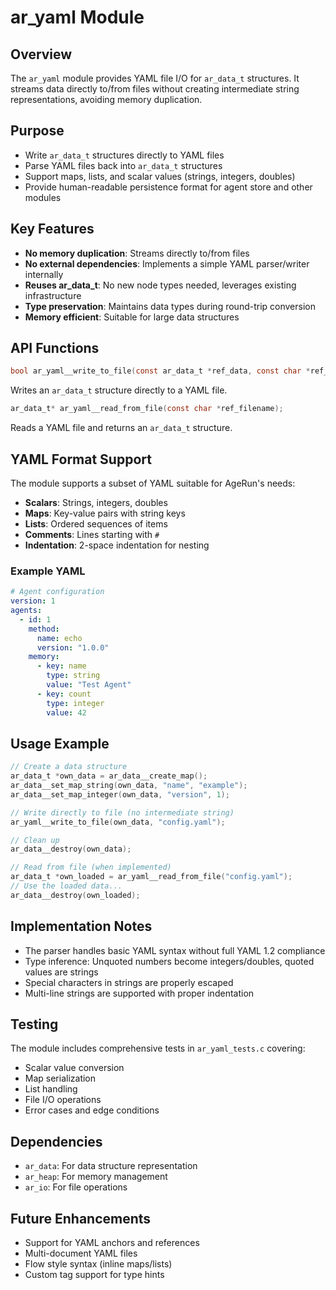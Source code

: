 # ar_yaml Module

## Overview

The `ar_yaml` module provides YAML file I/O for `ar_data_t` structures. It streams data directly to/from files without creating intermediate string representations, avoiding memory duplication.

## Purpose

- Write `ar_data_t` structures directly to YAML files
- Parse YAML files back into `ar_data_t` structures
- Support maps, lists, and scalar values (strings, integers, doubles)
- Provide human-readable persistence format for agent store and other modules

## Key Features

- **No memory duplication**: Streams directly to/from files
- **No external dependencies**: Implements a simple YAML parser/writer internally
- **Reuses ar_data_t**: No new node types needed, leverages existing infrastructure
- **Type preservation**: Maintains data types during round-trip conversion
- **Memory efficient**: Suitable for large data structures

## API Functions

```c
bool ar_yaml__write_to_file(const ar_data_t *ref_data, const char *ref_filename);
```
Writes an `ar_data_t` structure directly to a YAML file.

```c
ar_data_t* ar_yaml__read_from_file(const char *ref_filename);
```
Reads a YAML file and returns an `ar_data_t` structure.

## YAML Format Support

The module supports a subset of YAML suitable for AgeRun's needs:

- **Scalars**: Strings, integers, doubles
- **Maps**: Key-value pairs with string keys
- **Lists**: Ordered sequences of items
- **Comments**: Lines starting with `#`
- **Indentation**: 2-space indentation for nesting

### Example YAML

```yaml
# Agent configuration
version: 1
agents:
  - id: 1
    method:
      name: echo
      version: "1.0.0"
    memory:
      - key: name
        type: string
        value: "Test Agent"
      - key: count
        type: integer
        value: 42
```

## Usage Example

```c
// Create a data structure
ar_data_t *own_data = ar_data__create_map();
ar_data__set_map_string(own_data, "name", "example");
ar_data__set_map_integer(own_data, "version", 1);

// Write directly to file (no intermediate string)
ar_yaml__write_to_file(own_data, "config.yaml");

// Clean up
ar_data__destroy(own_data);

// Read from file (when implemented)
ar_data_t *own_loaded = ar_yaml__read_from_file("config.yaml");
// Use the loaded data...
ar_data__destroy(own_loaded);
```

## Implementation Notes

- The parser handles basic YAML syntax without full YAML 1.2 compliance
- Type inference: Unquoted numbers become integers/doubles, quoted values are strings
- Special characters in strings are properly escaped
- Multi-line strings are supported with proper indentation

## Testing

The module includes comprehensive tests in `ar_yaml_tests.c` covering:
- Scalar value conversion
- Map serialization
- List handling
- File I/O operations
- Error cases and edge conditions

## Dependencies

- `ar_data`: For data structure representation
- `ar_heap`: For memory management
- `ar_io`: For file operations

## Future Enhancements

- Support for YAML anchors and references
- Multi-document YAML files
- Flow style syntax (inline maps/lists)
- Custom tag support for type hints